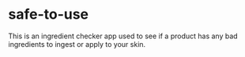 # safe-to-use
This is an ingredient checker app used to see if a product has any bad ingredients to ingest or apply to your skin.
